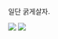 일단 굵게살자.

<img src="https://img.shields.io/badge/Java-007396?style=flat-square&logo=Java&logoColor=white"/>
<img src="https://img.shields.io/badge/JavaScript-007396?style=flat-square&logo=JavaScript&logoColor=white"/>
